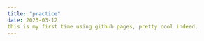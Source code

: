 ```yaml
---
title: "practice"
date: 2025-03-12
this is my first time using github pages, pretty cool indeed. 
---
```


